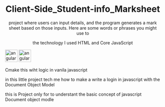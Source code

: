 


<h1 align="center">
  Client-Side_Student-info_Marksheet
</h1>

<p align="center">
  project where users can input details, and the program generates a mark sheet based on those inputs. Here are some words or phrases you might use to 
</p>
<p align="center">
  the technology I used HTML and Core JavaScript
</p>
<div  style={{display:flex}}>
  <img src="https://miro.medium.com/v2/resize:fit:512/1*W3ZHer9j6Cxzh78m0jLLdw.png" alt="angular" width="40" height="40"/> 
    <img src="https://cdn-icons-png.flaticon.com/512/732/732212.png" alt="angular" width="40" height="40"/> 
</div>

<p>Cmake this wiht logic in vanila javascript </p>
<p>in this little project tech me how to make a write a login in javascript with the Document Object Model </p>
this is Project only for to understant the basic concept of javascript Document object modle 
  

